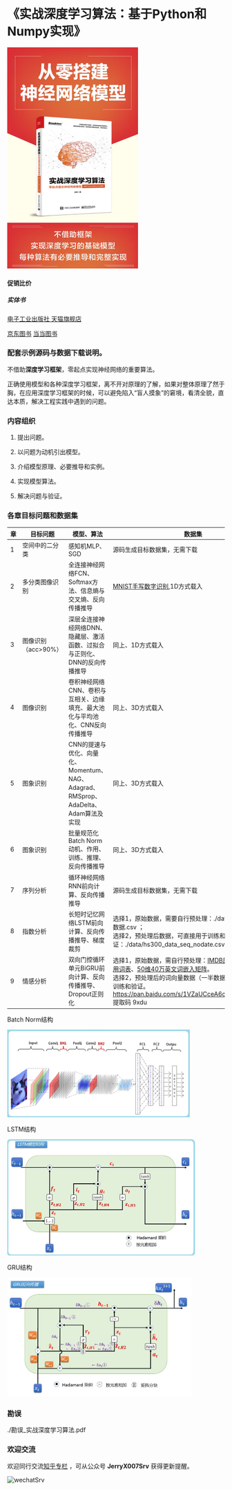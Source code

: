 # 《实战深度学习算法：基于Python和Numpy实现》
<img src="./img/book.jpg" alt="实战深度学习算法" style="zoom:50%;" />



#### 促销比价

##### 实体书

[电子工业出版社 天猫旗舰店](https://detail.tmall.com/item.htm?spm=a230r.1.14.23.bf1b5f08x4WeBr&id=602337867302&ns=1&abbucket=5 "电子工业出版社天猫旗舰店")

[京东图书](https://item.jd.com/12698534.html  "京东折扣")    [当当图书](http://product.dangdang.com/27943471.html  "当当")

### 配套示例源码与数据下载说明。

不借助**深度学习框架**，零起点实现神经网络的重要算法。

正确使用模型和各种深度学习框架，离不开对原理的了解，如果对整体原理了然于胸，在应用深度学习框架的时候，可以避免陷入“盲人摸象”的窘境，看清全貌，直达本质，解决工程实践中遇到的问题。

### 内容组织

1. 提出问题。

2. 以问题为动机引出模型。

3. 介绍模型原理、必要推导和实例。

4. 实现模型算法。

5. 解决问题与验证。

   

### 各章目标问题和数据集



| 章   | 目标问题            | 模型、算法                                                   | 数据集                                                       |
| ---- | ------------------- | ------------------------------------------------------------ | ------------------------------------------------------------ |
| 1    | 空间中的二分类      | 感知机MLP、SGD                                               | 源码生成目标数据集，无需下载                                 |
| 2    | 多分类图像识别      | 全连接神经网络FCN、Softmax方法、信息熵与交叉熵、反向传播推导 | [MNIST手写数字识别](http://yann.lecun.com/exdb/mnist),1D方式载入 |
| 3    | 图像识别（acc>90%） | 深层全连接神经网络DNN、隐藏层、激活函数、过拟合与正则化、DNN的反向传播推导 | 同上、1D方式载入                                             |
| 4    | 图像识别            | 卷积神经网络CNN、卷积与互相关、边缘填充、最大池化与平均池化、CNN反向传播推导 | 同上、3D方式载入                                             |
| 5    | 图象识别            | CNN的提速与优化、向量化、Momentum、NAG、Adagrad、RMSprop、AdaDelta、Adam算法及实现 | 同上、3D方式载入                                             |
| 6    | 图象识别            | 批量规范化 Batch Norm动机、作用、训练、推理、反向传播推导    | 同上、3D方式载入                                             |
| 7    | 序列分析            | 循环神经网络RNN前向计算、反向传播推导                        | 源码生成目标数据集，无需下载                                 |
| 8    | 指数分析            | 长短时记忆网络LSTM前向计算、反向传播推导、梯度裁剪           | 选择1，原始数据，需要自行预处理：./data/沪深300历史数据.csv ；<br>选择2，预处理后数据，可直接用于训练和验证：./data/hs300_data_seq_nodate.csv |
| 9    | 情感分析            | 双向门控循环单元BiGRU前向计算、反向传播推导、Dropout正则化   | 选择1，原始数据，需自行预处理：[IMDB原始数据](http://ai.stanford.edu/~amaas/data/sentiment)、[nltk停用词表](http://www.nltk.org)、[50维40万英文词嵌入矩阵](https://nlp.stanford.edu/projects/glove)。<br>选择2，预处理后的词向量数据（一半数据量），可直接用于训练和验证。https://pan.baidu.com/s/1VZaUCceA6oEmkDaUB9oFJw 提取码 9xdu |

Batch Norm结构

<img src="./img/bp_layers.jpg" style="zoom:50%;" />

LSTM结构

<img src="./img/LSTM_02_stru.jpg" style="zoom:50%;" />



GRU结构

<img src="./img/GRU_stru_bp_ori.JPG" style="zoom:50%;" />

### 勘误

./勘误_实战深度学习算法.pdf	



### 欢迎交流

欢迎同行交流[知乎专栏](<https://www.zhihu.com/people/xu-jerry-82/posts>) ，可从公众号 **JerryX007Srv** 获得更新提醒。

![wechatSrv](https://ws1.sinaimg.cn/large/840c5815ly1ft85ikph1xj2076076jrv.jpg '获得更新')

